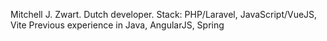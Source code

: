 Mitchell J. Zwart.
Dutch developer.
Stack: PHP/Laravel, JavaScript/VueJS, Vite
Previous experience in Java, AngularJS, Spring
